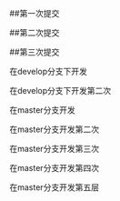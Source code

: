 ##第一次提交


##第二次提交


##第三次提交 

在develop分支下开发


在develop分支下开发第二次

在master分支开发


在master分支开发第二次


在master分支开发第三次

在master分支开发第四次



在master分支开发第五层

